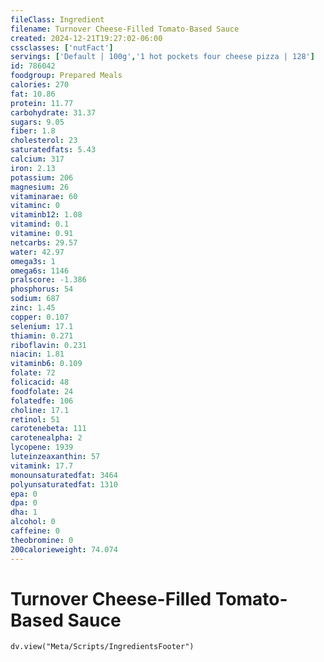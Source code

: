 ```yaml
---
fileClass: Ingredient
filename: Turnover Cheese-Filled Tomato-Based Sauce
created: 2024-12-21T19:27:02-06:00
cssclasses: ['nutFact']
servings: ['Default | 100g','1 hot pockets four cheese pizza | 128']
id: 786042
foodgroup: Prepared Meals
calories: 270
fat: 10.86
protein: 11.77
carbohydrate: 31.37
sugars: 9.05
fiber: 1.8
cholesterol: 23
saturatedfats: 5.43
calcium: 317
iron: 2.13
potassium: 206
magnesium: 26
vitaminarae: 60
vitaminc: 0
vitaminb12: 1.08
vitamind: 0.1
vitamine: 0.91
netcarbs: 29.57
water: 42.97
omega3s: 1
omega6s: 1146
pralscore: -1.386
phosphorus: 54
sodium: 687
zinc: 1.45
copper: 0.107
selenium: 17.1
thiamin: 0.271
riboflavin: 0.231
niacin: 1.81
vitaminb6: 0.109
folate: 72
folicacid: 48
foodfolate: 24
folatedfe: 106
choline: 17.1
retinol: 51
carotenebeta: 111
carotenealpha: 2
lycopene: 1939
luteinzeaxanthin: 57
vitamink: 17.7
monounsaturatedfat: 3464
polyunsaturatedfat: 1310
epa: 0
dpa: 0
dha: 1
alcohol: 0
caffeine: 0
theobromine: 0
200calorieweight: 74.074
---
```


# Turnover Cheese-Filled Tomato-Based Sauce

```dataviewjs
dv.view("Meta/Scripts/IngredientsFooter")
```